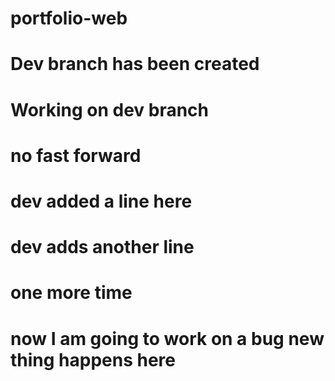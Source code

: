 # portfolio-web
# Dev branch has been created
# Working on dev branch
# no fast forward
# dev added a line here
# dev adds another line
# one more time
# now I am going to work on a bug new thing happens here